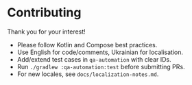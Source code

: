 # Contributing

Thank you for your interest!

- Please follow Kotlin and Compose best practices.
- Use English for code/comments, Ukrainian for localisation.
- Add/extend test cases in `qa-automation` with clear IDs.
- Run `./gradlew :qa-automation:test` before submitting PRs.
- For new locales, see `docs/localization-notes.md`. 